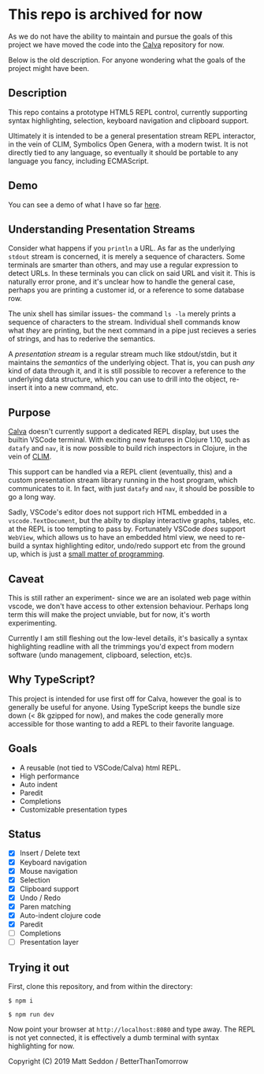 # This repo is archived for now

As we do not have the ability to maintain and pursue the goals of this project we have moved the code into the [Calva](https://github.com/BetterThanTomorrow/calva) repository for now.


Below is the old description. For anyone wondering what the goals of the project might have been.


## Description

This repo contains a prototype HTML5 REPL control, currently supporting syntax highlighting, selection, keyboard navigation and clipboard support.

Ultimately it is intended to be a general presentation stream REPL interactor, in the vein of CLIM, Symbolics Open Genera, with a modern twist. It is not directly tied to any language, so eventually it should be portable to any language you fancy, including ECMAScript.

## Demo

You can see a demo of what I have so far [here](https://repl-interactor.netlify.com/).

## Understanding Presentation Streams

Consider what happens if you `println` a URL. As far as the underlying `stdout` stream is concerned, it is merely a sequence of characters. Some terminals are smarter than others, and may use a regular expression to detect URLs. In these terminals you can
click on said URL and visit it.  This is naturally error prone, and it's unclear how to handle the general case, perhaps you are printing a customer id, or a reference to some database row.

The unix shell has similar issues- the command `ls -la` merely prints a sequence of characters to the stream. Individual shell commands know what *they* are printing, but the next command in a pipe just recieves a series of strings, and has to rederive the
semantics.

A *presentation stream* is a regular stream much like stdout/stdin, but it maintains the *semantics* of the underlying object. That is, you can push *any* kind of data through it, and it is still possible to recover a reference to the underlying data structure, which you can use to drill into the object, re-insert it into a new command, etc.

## Purpose

[Calva](https://github.com/BetterThanTomorrow/calva) doesn't currently support a dedicated REPL display, but uses the builtin VSCode terminal. With exciting new features in Clojure 1.10, such as `datafy` and `nav`, it is now possible to build rich inspectors in Clojure, in the vein of [CLIM](http://web.archive.org/web/20120707045546/http://www.mikemac.com:80/mikemac/clim/cover.html).

This support can be handled via a REPL client (eventually, this) and a custom presentation stream library running in the host program, which communicates to it. In fact, with just `datafy` and `nav`, it should be possible to go a long way.

Sadly, VSCode's editor does not support rich HTML embedded in a `vscode.TextDocument`, but the abilty to display interactive graphs, tables, etc. at the REPL is too tempting to pass by.  Fortunately VSCode *does* support `WebView`, which allows us to have an embedded html view, we need to re-build a syntax highlighting editor, undo/redo support etc from the ground up, which is just a [small matter of programming](http://www.catb.org/jargon/html/S/SMOP.html).

## Caveat

This is still rather an experiment- since we are an isolated web page within vscode, we don't have access to other extension behaviour. Perhaps long term this will make the project unviable, but for now, it's worth experimenting.

Currently I am still fleshing out the low-level details, it's basically a syntax highlighting readline with all the trimmings you'd expect from modern software (undo management, clipboard, selection, etc)s.

## Why TypeScript?

This project is intended for use first off for Calva, however the goal is to generally be useful for anyone. Using TypeScript keeps the bundle size down (< 8k gzipped for now), and makes the code generally more accessible for those wanting to add a REPL to their favorite language.

## Goals

* A reusable (not tied to VSCode/Calva) html REPL.
* High performance
* Auto indent
* Paredit
* Completions
* Customizable presentation types

## Status

- [x] Insert / Delete text
- [x] Keyboard navigation
- [x] Mouse navigation
- [x] Selection
- [x] Clipboard support
- [x] Undo / Redo
- [x] Paren matching
- [x] Auto-indent clojure code
- [x] Paredit
- [ ] Completions
- [ ] Presentation layer

## Trying it out

First, clone this repository, and from within the directory:

`$ npm i`

`$ npm run dev`

Now point your browser at `http://localhost:8080` and type away. The REPL is not yet connected, it is effectively a dumb terminal with syntax highlighting for now.

Copyright (C) 2019 Matt Seddon / BetterThanTomorrow
